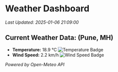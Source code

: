 
# Weather Dashboard

_Last Updated: 2025-01-06 21:09:00_

## Current Weather Data: (Pune, MH)
- **Temperature:** 18.9 °C ![Temperature Badge](https://img.shields.io/badge/Temperature-Low%20Temp-blue)
- **Wind Speed:** 2.2 km/h ![Wind Speed Badge](https://img.shields.io/badge/Wind%20Speed-Low%20Wind-blue)

*Powered by Open-Meteo API*
